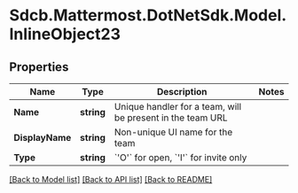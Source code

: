 # Sdcb.Mattermost.DotNetSdk.Model.InlineObject23
## Properties

Name | Type | Description | Notes
------------ | ------------- | ------------- | -------------
**Name** | **string** | Unique handler for a team, will be present in the team URL | 
**DisplayName** | **string** | Non-unique UI name for the team | 
**Type** | **string** | &#x60;&#39;O&#39;&#x60; for open, &#x60;&#39;I&#39;&#x60; for invite only | 

[[Back to Model list]](../README.md#documentation-for-models) [[Back to API list]](../README.md#documentation-for-api-endpoints) [[Back to README]](../README.md)

